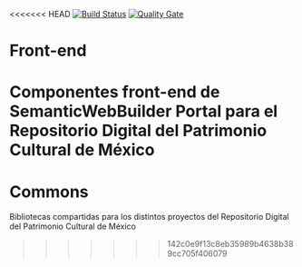 <<<<<<< HEAD
 [![Build Status](https://jenkins.hasdaipacheco.com/buildStatus/icon?job=RDPCM-Front)](https://jenkins.hasdaipacheco.com/job/RDPCM-Front/) 
[![Quality Gate](https://sonarqube.hasdaipacheco.com/api/badges/gate?key=mx.gob.cultura.front:dev)](https://sonarqube.hasdaipacheco.com/dashboard/index/mx.gob.cultura.front:dev)

# Front-end
Componentes front-end de SemanticWebBuilder Portal para el Repositorio Digital del Patrimonio Cultural de México
=======
# Commons
Bibliotecas compartidas para los distintos proyectos del Repositorio Digital del Patrimonio Cultural de México
>>>>>>> 142c0e9f13c8eb35989b4638b389cc705f406079
